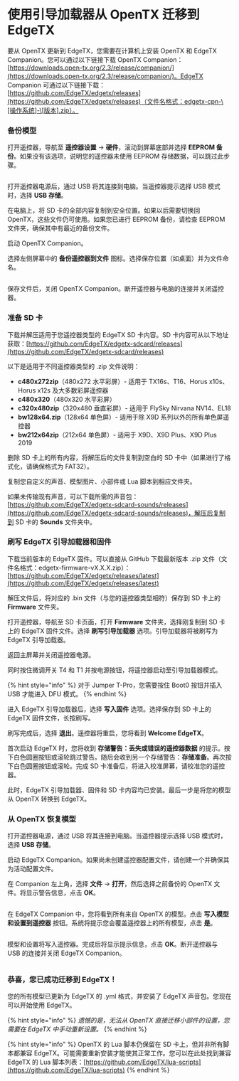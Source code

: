 # 使用引导加载器从 OpenTX 迁移到 EdgeTX

要从 OpenTX 更新到 EdgeTX，您需要在计算机上安装 OpenTX 和 EdgeTX Companion。您可以通过以下链接下载 OpenTX Companion：[https://downloads.open-tx.org/2.3/release/companion/](https://downloads.open-tx.org/2.3/release/companion/)。EdgeTX Companion 可通过以下链接下载：[https://github.com/EdgeTX/edgetx/releases](https://github.com/EdgeTX/edgetx/releases)（文件名格式：edgetx-cpn-\[操作系统]-\[版本].zip）。

### 备份模型

打开遥控器，导航至 **遥控器设置** -> **硬件**，滚动到屏幕底部并选择 **EEPROM 备份**。如果没有该选项，说明您的遥控器未使用 EEPROM 存储数据，可以跳过此步骤。

<figure><img src="//edgetx-static.zkl2333.com/update14.png" alt=""><figcaption></figcaption></figure>

打开遥控器电源后，通过 USB 将其连接到电脑。当遥控器提示选择 USB 模式时，选择 **USB 存储**。

在电脑上，将 SD 卡的全部内容复制到安全位置。如果以后需要切换回 OpenTX，这些文件仍可使用。如果您已进行 EEPROM 备份，请检查 EEPROM 文件夹，确保其中有最近的备份文件。

启动 OpenTX Companion。

选择左侧屏幕中的 **备份遥控器到文件** 图标。选择保存位置（如桌面）并为文件命名。

<figure><img src="//edgetx-static.zkl2333.com/update1.png" alt=""><figcaption></figcaption></figure>

保存文件后，关闭 OpenTX Companion。断开遥控器与电脑的连接并关闭遥控器。

### 准备 SD 卡

下载并解压适用于您遥控器类型的 EdgeTX SD 卡内容。SD 卡内容可从以下地址获取：[https://github.com/EdgeTX/edgetx-sdcard/releases](https://github.com/EdgeTX/edgetx-sdcard/releases)

以下是适用于不同遥控器类型的 .zip 文件说明：

- **c480x272zip**（480x272 水平彩屏）- 适用于 TX16s、T16、Horus x10s、Horus x12s 及大多数彩屏遥控器
- **c480x320**（480x320 水平彩屏）
- **c320x480zip**（320x480 垂直彩屏）- 适用于 FlySky Nirvana NV14、EL18
- **bw128x64.zip**（128x64 单色屏）- 适用于除 X9D 系列以外的所有单色屏遥控器
- **bw212x64zip**（212x64 单色屏）- 适用于 X9D、X9D Plus、X9D Plus 2019

删除 SD 卡上的所有内容，将解压后的文件复制到空白的 SD 卡中（如果进行了格式化，请确保格式为 FAT32）。

复制您自定义的声音、模型图片、小部件或 Lua 脚本到相应文件夹。

如果未传输现有声音，可以下载所需的声音包：[https://github.com/EdgeTX/edgetx-sdcard-sounds/releases](https://github.com/EdgeTX/edgetx-sdcard-sounds/releases)，解压后复制到 SD 卡的 **Sounds** 文件夹中。

### 刷写 EdgeTX 引导加载器和固件

下载当前版本的 EdgeTX 固件。可以直接从 GitHub 下载最新版本 .zip 文件（文件名格式：edgetx-firmware-vX.X.X.zip）：[https://github.com/EdgeTX/edgetx/releases/latest](https://github.com/EdgeTX/edgetx/releases/latest)

解压文件后，将对应的 .bin 文件（与您的遥控器类型相符）保存到 SD 卡上的 **Firmware** 文件夹。

打开遥控器，导航至 SD 卡页面，打开 **Firmware** 文件夹，选择刚复制到 SD 卡上的 EdgeTX 固件文件。选择 **刷写引导加载器** 选项。引导加载器将被刷写为 EdgeTX 引导加载器。

返回主屏幕并关闭遥控器电源。

同时按住微调开关 T4 和 T1 并按电源按钮，将遥控器启动至引导加载器模式。

{% hint style="info" %}
对于 Jumper T-Pro，您需要按住 Boot0 按钮并插入 USB 才能进入 DFU 模式。
{% endhint %}

进入 EdgeTX 引导加载器后，选择 **写入固件** 选项。选择保存到 SD 卡上的 EdgeTX 固件文件，长按刷写。

刷写完成后，选择 **退出**。遥控器将重启，您将看到 **Welcome EdgeTX**。

首次启动 EdgeTX 时，您将收到 **存储警告：丢失或错误的遥控器数据** 的提示。按下白色圆圈按钮或滚轮跳过警告。随后会收到另一个存储警告：**存储准备**。再次按下白色圆圈按钮或滚轮。完成 SD 卡准备后，将进入校准屏幕，请校准您的遥控器。

此时，EdgeTX 引导加载器、固件和 SD 卡内容均已安装。最后一步是将您的模型从 OpenTX 转换到 EdgeTX。

### 从 OpenTX 恢复模型

打开遥控器电源，通过 USB 将其连接到电脑。当遥控器提示选择 USB 模式时，选择 **USB 存储**。

启动 EdgeTX Companion。如果尚未创建遥控器配置文件，请创建一个并确保其为活动配置文件。

在 Companion 左上角，选择 **文件** -> **打开**，然后选择之前备份的 OpenTX 文件。将显示警告信息，点击 **OK**。

<figure><img src="//edgetx-static.zkl2333.com/update11.png" alt=""><figcaption></figcaption></figure>

在 EdgeTX Companion 中，您将看到所有来自 OpenTX 的模型。点击 **写入模型和设置到遥控器** 按钮。系统将提示您会覆盖遥控器上的所有模型，点击 **是**。

<figure><img src="//edgetx-static.zkl2333.com/update12.png" alt=""><figcaption></figcaption></figure>

模型和设置将写入遥控器。完成后将显示提示信息，点击 **OK**。断开遥控器与 USB 的连接并关闭 EdgeTX Companion。

<figure><img src="//edgetx-static.zkl2333.com/update13.png" alt=""><figcaption></figcaption></figure>

### 恭喜，您已成功迁移到 EdgeTX！

您的所有模型已更新为 EdgeTX 的 .yml 格式，并安装了 EdgeTX 声音包。您现在可以开始使用 EdgeTX。

{% hint style="info" %}
_遗憾的是，无法从 OpenTX 直接迁移小部件的设置，您需要在 EdgeTX 中手动重新设置。_
{% endhint %}

{% hint style="info" %}
OpenTX 的 Lua 脚本仍保留在 SD 卡上，但并非所有脚本都兼容 EdgeTX。可能需要重新安装才能使其正常工作。您可以在此处找到兼容 EdgeTX 的 Lua 脚本列表：[https://github.com/EdgeTX/lua-scripts](https://github.com/EdgeTX/lua-scripts)
{% endhint %}
